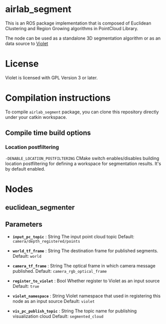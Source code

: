 airlab_segment
============

This is an ROS package implementation that is composed of Euclidean Clustering and Region Growing algorithms in PointCloud Library.

The node can be used as a standalone 3D segmentation algorithm or as an data source to [Violet](https://github.com/itu-airlab/violet)

# License
Violet is licensed with GPL Version 3 or later.

# Compilation instructions

To compile `airlab_segment` package, you can clone this repository directly under your catkin workspace.

## Compile time build options

### Location postfiltering

`-DENABLE_LOCATION_POSTFILTERING` CMake switch enables/disables building location postfiltering for defining a workspace for segmentation results. It's by default enabled.


# Nodes

## euclidean_segmenter

## Parameters
* **`input_pc_topic`** : String
     The input point cloud topic
     Default: `camera/depth_registered/points`

* **`world_tf_frame`** : String
    The destination frame for published segments.
    Default: `world`


* **`camera_tf_frame`** : String
    The optical frame in which camera message published.
    Default: `camera_rgb_optical_frame`

* **`register_to_violet`** : Bool
    Whether register to Violet as an input source
    Default: `true`
    
* **`violet_namespace`** : String
    Violet namespace that used in registering this node as an input source
    Default: `violet`

* **`vis_pc_publish_topic`** : String
    The topic name for publishing visualization cloud
    Default: `segmented_cloud`
    